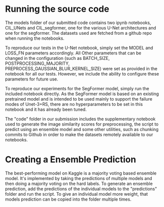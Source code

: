 # Running the source code
The models folder of our submitted code contains two ipynb notebooks, CIL\_UNets and CIL\_segformer, one for the various U-Net architectures and one for the segformer. The datasets used are fetched from a github repo when running the notebooks.

To reproduce our tests in the U-Net notebook, simply set the MODEL and LOSS\_FN parameters accordingly. All Other parameters that can be changed in the configuration (such as BATCH\_SIZE, POSTPROCESSING\_MAJORITY, PREPROCESS\_GAUSSIAN\_BLUR\_KERNEL\_SIZE) were set as provided in the notebook for all our tests. However, we include the ability to configure these parameters for future use.

To reproduce our experiments for the SegFormer model, simply run the included notebook directly. As the SegFormer model is based on an existing pretrained model and is intended to be used mainly to support the failure modes of Unet-3+RS, there are no hyperparameters to be set in this notebook and it has already been tuned.

The "code" folder in our submission includes the supplementary notebook used to generate the image similarity scores for preprocessing, the script to predict using an ensemble model and some other utilities, such as chunking commits to Github in order to make the datasets remotely available to our notebooks.


# Creating a Ensemble Prediction
The best-performing model on Kaggle is a majority voting based ensemble model. It's implemented by taking the predictions of multiple models and then doing a majority voting on the hard labels. To generate an ensemble prediction, add the predictions of the individual models to the "predictions" folder and run the script. To give an individual model more weight, that models prediction can be copied into the folder multiple times.

